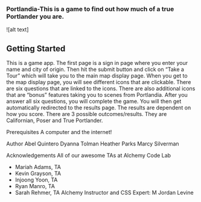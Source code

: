 ### Portlandia-This is a game to find out how much of a true Portlander you are. 

![alt text]

## Getting Started
This is a game app. The first page is a sign in page where you enter your name and city of origin. Then hit the submit button and click on “Take a Tour” which will take you to the main map display page. 
When you get to the map display page, you will see different icons that are clickable. There are six questions that are linked to the icons. There are also additional icons that are “bonus” features taking you to scenes from Portlandia. 
After you answer all six questions, you will complete the game. You will then get automatically redirected to the results page.
The results are dependent on how you score. There are 3 possible outcomes/results. They are Californian, Poser and True Portlander.

Prerequisites
A computer and the internet!

Author
Abel Quintero
Dyanna Tolman
Heather Parks
Marcy Silverman

Acknowledgements
All of our awesome TAs at Alchemy Code Lab 
* Mariah Adams, TA
* Kevin Grayson, TA
* Injoong Yoon, TA
* Ryan Manro, TA
* Sarah Rehmer, TA
Alchemy Instructor and CSS Expert: M Jordan Levine